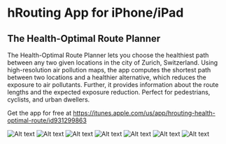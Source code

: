 hRouting App for iPhone/iPad
============
The Health-Optimal Route Planner
------------

The Health-Optimal Route Planner lets you choose the healthiest path between any two given locations in the city of Zurich, Switzerland.
Using high-resolution air pollution maps, the app computes the shortest path between two locations and a healthier alternative, which reduces the exposure to air pollutants.
Further, it provides information about the route lengths and the expected exposure reduction.
Perfect for pedestrians, cyclists, and urban dwellers.

Get the app for free at https://itunes.apple.com/us/app/hrouting-health-optimal-route/id931299863

![Alt text](/README_img/iPhone5_Welcome.png?raw=true)
![Alt text](/README_img/iPhone5_MyRoute.png?raw=true)
![Alt text](/README_img/iPhone5_Route.png?raw=true)
![Alt text](/README_img/iPhone5_RouteInfo.png?raw=true)
![Alt text](/README_img/iPhone5_History.png?raw=true)
![Alt text](/README_img/iPhone5_Settings.png?raw=true)
![Alt text](/README_img/iPhone5_About.png?raw=true)
